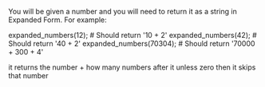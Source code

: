 You will be given a number and you will need to return it as a string in Expanded Form. For example:

expanded_numbers(12); # Should return '10 + 2'
expanded_numbers(42); # Should return '40 + 2'
expanded_numbers(70304); # Should return '70000 + 300 + 4'

it returns the number + how many numbers after it unless zero then it skips that number